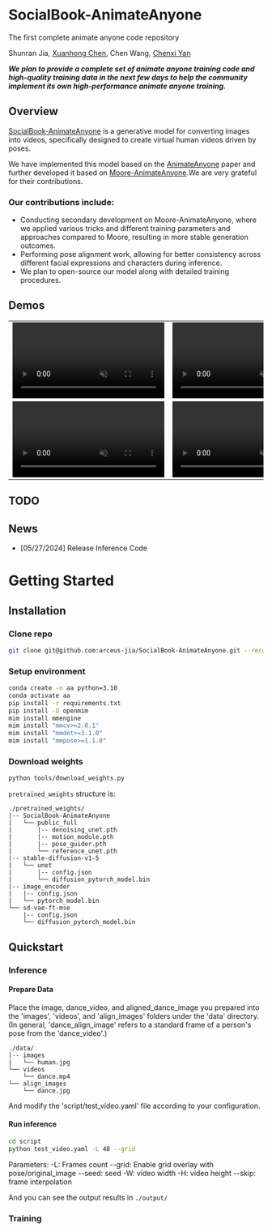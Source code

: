 # SocialBook-AnimateAnyone

The first complete animate anyone code repository

Shunran Jia,
[Xuanhong Chen](https://github.com/neuralchen),
Chen Wang,
[Chenxi Yan](https://github.com/todochenxi)


**_We plan to provide a complete set of animate anyone training code and high-quality training data in the next few days to help the community implement its own high-performance animate anyone training._**

## Overview
[SocialBook-AnimateAnyone](https://github.com/arceus-jia/SocialBook-AnimateAnyone) is a generative model for converting images into videos, specifically designed to create virtual human videos driven by poses. 

We have implemented this model based on the [AnimateAnyone](https://github.com/HumanAIGC/AnimateAnyone)  paper and further developed it based on  [Moore-AnimateAnyone](https://github.com/MooreThreads/Moore-AnimateAnyone).We are very grateful for their contributions.

### Our contributions include:
- Conducting secondary development on Moore-AnimateAnyone, where we applied various tricks and different training parameters and approaches compared to Moore, resulting in more stable generation outcomes.
- Performing pose alignment work, allowing for better consistency across different facial expressions and characters during inference.
- We plan to open-source our model along with detailed training procedures.


## Demos
<table class="center">
<tr>
    <td width=50% style="border: none">
    <video controls autoplay loop src="https://github.com/arceus-jia/SocialBook-AnimateAnyone/assets/5162767/8754fd0a-10b2-441f-aacb-89ac52ceb4c1" muted="false"></video>
    </td>
    <td width=50% style="border: none">
        <video controls autoplay loop src="https://github.com/arceus-jia/SocialBook-AnimateAnyone/assets/5162767/bb3060a8-3b38-42c4-812d-65694bb3c0b6" muted="false"></video>
    </td>
</tr>
<tr>
    <td width=50% style="border: none">
    <video controls autoplay loop src="https://github.com/arceus-jia/SocialBook-AnimateAnyone/assets/5162767/187b5ce0-b064-417f-a59b-80f48719de97" muted="false"></video>
    </td>
    <td width=50% style="border: none">
        <video controls autoplay loop src="https://github.com/arceus-jia/SocialBook-AnimateAnyone/assets/5162767/1066bc5f-a8e9-441f-b709-7103c74620c5" muted="false"></video>
    </td>
</tr>
</table>

## TODO

## News
- [05/27/2024] Release Inference Code

# Getting Started

## Installation

### Clone repo
```bash
git clone git@github.com:arceus-jia/SocialBook-AnimateAnyone.git --recursive
```

### Setup environment
```bash
conda create -n aa python=3.10
conda activate aa
pip install -r requirements.txt
pip install -U openmim
mim install mmengine
mim install "mmcv>=2.0.1"
mim install "mmdet>=3.1.0"
mim install "mmpose>=1.1.0"
```

### Download weights
```bash
python tools/download_weights.py
```

`pretrained_weights` structure is:
```
./pretrained_weights/
|-- SocialBook-AnimateAnyone
|   └── public_full
|       |-- denoising_unet.pth
|       |-- motion_module.pth
|       |-- pose_guider.pth
|       └── reference_unet.pth
|-- stable-diffusion-v1-5
|   └── unet
|       |-- config.json
|       └── diffusion_pytorch_model.bin
|-- image_encoder
|   |-- config.json
|   └── pytorch_model.bin
└── sd-vae-ft-mse
    |-- config.json
    └── diffusion_pytorch_model.bin
```

## Quickstart
### Inference
#### Prepare Data
Place the image, dance_video, and aligned_dance_image you prepared into the 'images', 'videos', and 'align_images' folders under the 'data' directory. (In general, 'dance_align_image' refers to a standard frame of a person's pose from the 'dance_video'.) 
```
./data/
|-- images
|   └── human.jpg
└── videos
    └── dance.mp4
└── align_images
    └── dance.jpg

```
And modify the 'script/test_video.yaml' file according to your configuration.


#### Run inference
```bash
cd script
python test_video.yaml -L 48 --grid
```
Parameters:
-L: Frames count
--grid: Enable grid overlay with pose/original_image
--seed: seed
-W: video width
-H: video height
--skip: frame interpolation

And you can see the output results in ```./output/```

### Training
